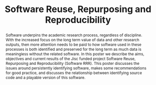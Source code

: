 ---
abstract: Software underpins the academic research process, regardless of discipline.
  With the increased focus on the long term value of data and other research outputs,
  then more attention needs to be paid to how software used in these processes is
  both identified and preserved for the long term as much data is meaningless without
  the related software. In this poster we describe the aims, objectives and current
  results of the Jisc funded project Software Reuse, Repurposing and Reproducibility
  (Software RRR). This poster discusses the issues around persistently identifying
  software, makes some recommendations for good practice, and discusses the relationship
  between identifying source code and a playable version of this software.
creators:
- Catherine Jones
- Brian Matthews
- Ian Gent
date: null
document_url: https://services.phaidra.univie.ac.at/api/object/o:429590/download
grand_parent: iPRES
institutions: []
keywords:
- software preservation
landing_page_url: https://phaidra.univie.ac.at/o:429590
language: eng
layout: publication
license: CC BY 4.0 International
notes_url: null
parent: iPRES 2015
publication_type: poster
size: 465612
slides_url: null
source_name: iPRES
stream_url: null
title: Software Reuse, Repurposing and Reproducibility
year: 2015
---